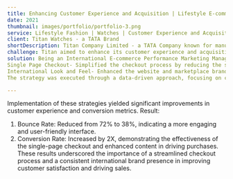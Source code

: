 ```yaml
---
title: Enhancing Customer Experience and Acquisition | Lifestyle E-commerce
date: 2021
thumbnail: images/portfolio/portfolio-3.png
service: Lifestyle Fashion | Watches | Customer Experience and Acquisition
client: Titan Watches - a TATA Brand
shortDescription: Titan Company Limited - a TATA Company known for manufacturing lifestyle fashion goods - watches, wearables and accessories, website and marketplace brand pages in the Southeast Asian (SEA) market.
challenge: Titan aimed to enhance its customer experience and acquisition via its website and marketplace brand pages in the Southeast Asian (SEA) market. The primary challenge was the complexity of the checkout process and the lack of an international feel and satisfactory product details, which deterred potential customers from completing their purchases.
solution: Being an International E-commerce Performance Marketing Manager, I led the initiative to address these challenges by implementing two key strategies
Single Page Checkout- Simplified the checkout process by reducing the steps required to complete a purchase, making it more user-friendly, especially for international customers.
International Look and Feel- Enhanced the website and marketplace brand pages with A+ content that resonated with a global audience. This included high-quality banners and images, detailed product descriptions, easy navigation and localized content to ensure a cohesive and appealing international brand presence.
The strategy was executed through a data-driven approach, focusing on customer behaviour analytics and insights gathered from various touchpoints. Collaborated closely with cross-functional teams, including the product, operations, tech, and CRM teams, to ensure seamless implementation and alignment with the overall brand strategy.

---
```

Implementation of these strategies yielded significant improvements in customer experience and conversion metrics. 
Result:
1) Bounce Rate: Reduced from 72% to 38%, indicating a more engaging and user-friendly interface.
2) Conversion Rate: Increased by 2X, demonstrating the effectiveness of the single-page checkout and enhanced content in driving purchases.
These results underscored the importance of a streamlined checkout process and a consistent international brand presence in improving customer satisfaction and driving sales.
